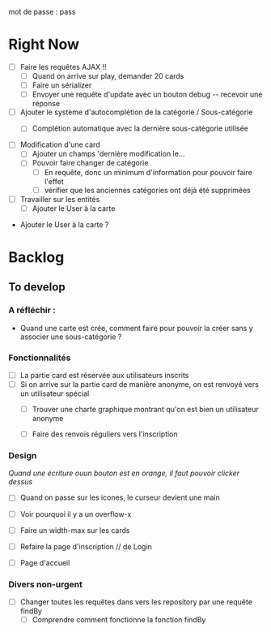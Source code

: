 mot de passe : pass

# Right Now

- [ ] Faire les requêtes AJAX !!
  - [ ] Quand on arrive sur play, demander 20 cards
  - [ ] Faire un sérializer
  - [ ] Envoyer une requête d'update avec un bouton debug -- recevoir une réponse

- [ ] Ajouter le système d'autocomplétion de la catégorie / Sous-catégorie
  - [ ] Complétion automatique avec la dernière sous-catégorie utilisée



- [ ] Modification d'une card
  - [ ] Ajouter un champs 'dernière modification le...
  - [ ] Pouvoir faire changer de catégorie
    - [ ] En requête, donc un minimum d'information pour pouvoir faire l'effet
    - [ ] vérifier que les anciennes catégories ont déjà été supprimées

- [ ] Travailler sur les entités
  - [ ] Ajouter le User à la carte
- Ajouter le User à la carte ?
# Backlog



## To develop

### A réfléchir :
- Quand une carte est crée, comment faire pour pouvoir la créer sans y associer une sous-catégorie ?

### Fonctionnalités

- [ ] La partie card est réservée aux utilisateurs inscrits
- [ ] Si on arrive sur la partie card de manière anonyme, on est renvoyé vers un utilisateur spécial
  - [ ] Trouver une charte graphique montrant qu'on est bien un utilisateur anonyme
  - [ ] Faire des renvois réguliers vers l'inscription


### Design

*Quand une écriture ouun bouton est en orange, il faut pouvoir clicker dessus*

- [ ] Quand on passe sur les icones, le curseur devient une main
- [ ] Voir pourquoi il y a un overflow-x
- [ ] Faire un width-max sur les cards
- [ ] Refaire la page d'inscription // de Login
- [ ] Page d'accueil


### Divers non-urgent

- [ ] Changer toutes les requêtes dans vers les repository par une requête findBy
  - [ ] Comprendre comment fonctionne la fonction findBy
